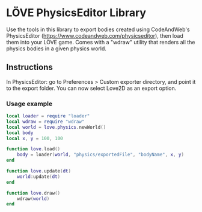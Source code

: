 # LÖVE PhysicsEditor Library
Use the tools in this library to export bodies created using CodeAndWeb's
PhysicsEditor (https://www.codeandweb.com/physicseditor), then load them
into your LÖVE game. Comes with a "wdraw" utility that renders all the
physics bodies in a given physics world.

## Instructions
In PhysicsEditor: go to Preferences > Custom exporter directory, and point
it to the export folder. You can now select Love2D as an export option.

### Usage example
```lua
local loader = require "loader"
local wdraw = require "wdraw"
local world = love.physics.newWorld()
local body
local x, y = 100, 100

function love.load()
    body = loader(world, "physics/exportedFile", "bodyName", x, y)
end

function love.update(dt)
    world:update(dt)
end

function love.draw()
    wdraw(world)
end
```